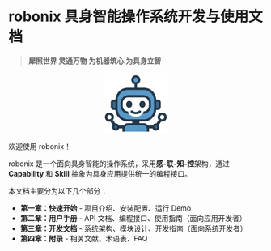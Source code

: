 # robonix 具身智能操作系统开发与使用文档

> **犀照世界 灵通万物 为机器筑心 为具身立智**

<img src="robonix.png" alt="robonix" width="128px" style="display: block; margin: 0 auto;">

欢迎使用 robonix！

robonix 是一个面向具身智能的操作系统，采用**感-联-知-控**架构，通过 **Capability** 和 **Skill** 抽象为具身应用提供统一的编程接口。

本文档主要分为以下几个部分：

- **第一章：快速开始** - 项目介绍、安装配置、运行 Demo
- **第二章：用户手册** - API 文档、编程接口、使用指南（面向应用开发者）
- **第三章：开发文档** - 系统架构、模块设计、开发指南（面向系统开发者）
- **第四章：附录** - 相关文献、术语表、FAQ
